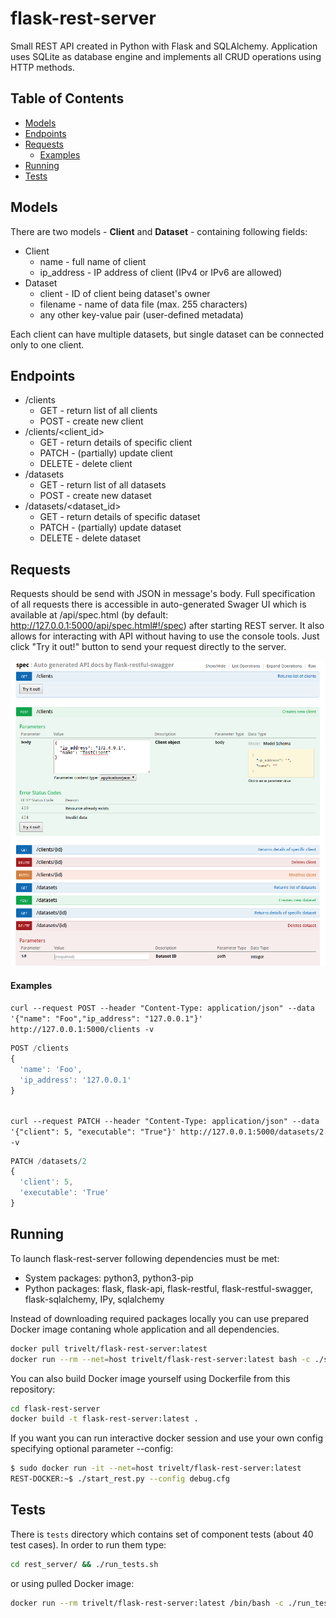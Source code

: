 # flask-rest-server

Small REST API created in Python with Flask and SQLAlchemy. Application uses SQLite as database engine and implements all CRUD operations using HTTP methods.

## Table of Contents
* [Models](#models)
* [Endpoints](#endpoints)
* [Requests](#requests)
  * [Examples](#examples)
* [Running](#running)
* [Tests](#tests)

## Models
There are two models - **Client** and **Dataset** - containing following fields:
* Client
  * name - full name of client
  * ip_address - IP address of client (IPv4 or IPv6 are allowed)
* Dataset
  * client - ID of client being dataset's owner
  * filename - name of data file (max. 255 characters)
  * any other key-value pair (user-defined metadata)

Each client can have multiple datasets, but single dataset can be connected only to one client.

## Endpoints

* /clients
  * GET - return list of all clients
  * POST - create new client
* /clients/<client_id>
  * GET - return details of specific client
  * PATCH - (partially) update client
  * DELETE - delete client
* /datasets
  * GET - return list of all datasets
  * POST - create new dataset
* /datasets/<dataset_id>
  * GET - return details of specific dataset
  * PATCH - (partially) update dataset
  * DELETE - delete dataset

## Requests

Requests should be send with JSON in message's body. Full specification of all requests there is accessible in auto-generated Swager UI which is available at /api/spec.html (by default: http://127.0.0.1:5000/api/spec.html#!/spec) after starting REST server. It also allows for interacting with API without having to use the console tools. Just click "Try it out!" button to send your request directly to the server. 

![](https://raw.githubusercontent.com/trivelt/img-resources/master/flask-swagger.png)

#### Examples

```curl --request POST --header "Content-Type: application/json" --data '{"name": "Foo","ip_address": "127.0.0.1"}' http://127.0.0.1:5000/clients -v```
```javascript
POST /clients
{
  'name': 'Foo',
  'ip_address': '127.0.0.1'
}
```
 \
```curl --request PATCH --header "Content-Type: application/json" --data '{"client": 5, "executable": "True"}' http://127.0.0.1:5000/datasets/2 -v```
```javascript
PATCH /datasets/2
{
  'client': 5,
  'executable': 'True'
}
````

## Running
To launch flask-rest-server following dependencies must be met:
* System packages: python3, python3-pip
* Python packages: flask, flask-api, flask-restful, flask-restful-swagger, flask-sqlalchemy, IPy, sqlalchemy

Instead of downloading required packages locally you can use prepared Docker image contaning whole application and all dependencies.

```sh
docker pull trivelt/flask-rest-server:latest
docker run --rm --net=host trivelt/flask-rest-server:latest bash -c ./start_rest.py
```

You can also build Docker image yourself using Dockerfile from this repository:
```sh
cd flask-rest-server
docker build -t flask-rest-server:latest .
```
If you want you can run interactive docker session and use your own config specifying optional parameter --config:

```sh
$ sudo docker run -it --net=host trivelt/flask-rest-server:latest
REST-DOCKER:~$ ./start_rest.py --config debug.cfg 
```
## Tests

There is `tests` directory which contains set of component tests (about 40 test cases). In order to run them type:
````sh
cd rest_server/ && ./run_tests.sh
````
or using pulled Docker image:
````sh
docker run --rm trivelt/flask-rest-server:latest /bin/bash -c ./run_tests.sh
````

